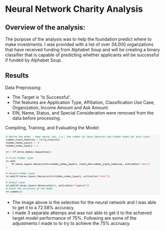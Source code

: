 # Neural Network Charity Analysis

## <b>Overview of the analysis:</b>

The purpose of the analysis was to help the foundation predict where to make investments.  I was provided with a list of over 34,000 organzations that have received funding from Alphabet Soup and will be creating a binary classifier that is capable of predicting whether applicants will be successful if funded by Alphabet Soup.

## <b>Results</b>

Data Preprossing:
 - The Target is 'Is Successful'.
 - The features are Application Type, Affiliation, Classification Use Case, Organization, Income Amount and Ask Amount.
 - EIN, Name, Status, and Special Consideration were removed from the data before processing.

Compiling, Training, and Evaluating the Model:

![](/Resources/compile_model.png)

 - The image above is the selection for the neural network and I was able to get it to a 72.58% accuracy.
 - I made 3 separate attemps and was not able to get it to the achieved target model performance of 75%.  Following are some of the adjustments I made to to try to achieve the 75% accruacy.

